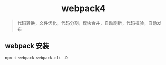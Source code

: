 <h1 align='center'>webpack4</h1>

> 代码转换，文件优化，代码分割，模块合并，自动刷新，代码校验，自动发布

## webpack 安装

`npm i webpack webpack-cli -D`

